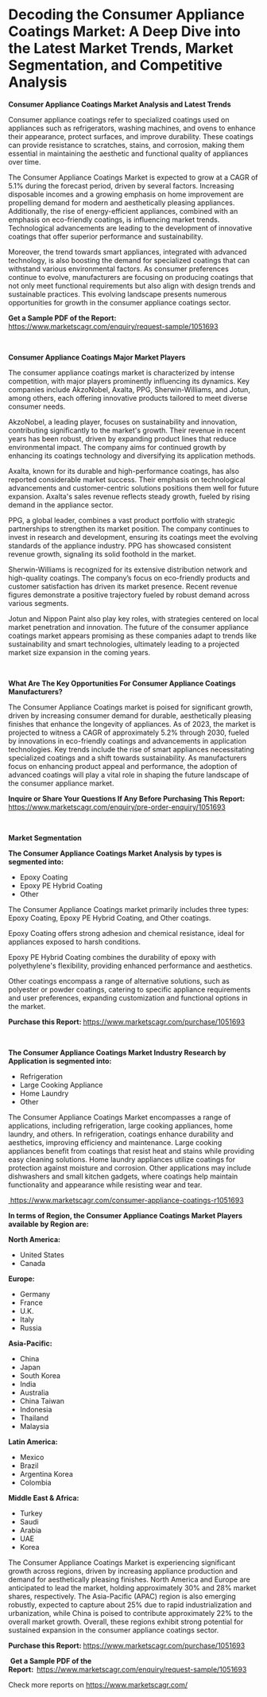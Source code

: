 <p><h1>Decoding the Consumer Appliance Coatings Market: A Deep Dive into the Latest Market Trends, Market Segmentation, and Competitive Analysis</h1></p><p><strong>Consumer Appliance Coatings Market Analysis and Latest Trends</strong></p>
<p><p>Consumer appliance coatings refer to specialized coatings used on appliances such as refrigerators, washing machines, and ovens to enhance their appearance, protect surfaces, and improve durability. These coatings can provide resistance to scratches, stains, and corrosion, making them essential in maintaining the aesthetic and functional quality of appliances over time.</p><p>The Consumer Appliance Coatings Market is expected to grow at a CAGR of 5.1% during the forecast period, driven by several factors. Increasing disposable incomes and a growing emphasis on home improvement are propelling demand for modern and aesthetically pleasing appliances. Additionally, the rise of energy-efficient appliances, combined with an emphasis on eco-friendly coatings, is influencing market trends. Technological advancements are leading to the development of innovative coatings that offer superior performance and sustainability.</p><p>Moreover, the trend towards smart appliances, integrated with advanced technology, is also boosting the demand for specialized coatings that can withstand various environmental factors. As consumer preferences continue to evolve, manufacturers are focusing on producing coatings that not only meet functional requirements but also align with design trends and sustainable practices. This evolving landscape presents numerous opportunities for growth in the consumer appliance coatings sector.</p></p>
<p><strong>Get a Sample PDF of the Report:&nbsp;</strong> <a href="https://www.marketscagr.com/enquiry/request-sample/1051693?utm_campaign=2653&utm_medium=2&utm_source=Github&utm_content=ia&utm_term=31032025&utm_id=consumer-appliance-coatings">https://www.marketscagr.com/enquiry/request-sample/1051693</a></p>
<p>&nbsp;</p>
<p><strong>Consumer Appliance Coatings Major Market Players</strong></p>
<p><p>The consumer appliance coatings market is characterized by intense competition, with major players prominently influencing its dynamics. Key companies include AkzoNobel, Axalta, PPG, Sherwin-Williams, and Jotun, among others, each offering innovative products tailored to meet diverse consumer needs.</p><p>AkzoNobel, a leading player, focuses on sustainability and innovation, contributing significantly to the market's growth. Their revenue in recent years has been robust, driven by expanding product lines that reduce environmental impact. The company aims for continued growth by enhancing its coatings technology and diversifying its application methods.</p><p>Axalta, known for its durable and high-performance coatings, has also reported considerable market success. Their emphasis on technological advancements and customer-centric solutions positions them well for future expansion. Axalta's sales revenue reflects steady growth, fueled by rising demand in the appliance sector.</p><p>PPG, a global leader, combines a vast product portfolio with strategic partnerships to strengthen its market position. The company continues to invest in research and development, ensuring its coatings meet the evolving standards of the appliance industry. PPG has showcased consistent revenue growth, signaling its solid foothold in the market.</p><p>Sherwin-Williams is recognized for its extensive distribution network and high-quality coatings. The company’s focus on eco-friendly products and customer satisfaction has driven its market presence. Recent revenue figures demonstrate a positive trajectory fueled by robust demand across various segments.</p><p>Jotun and Nippon Paint also play key roles, with strategies centered on local market penetration and innovation. The future of the consumer appliance coatings market appears promising as these companies adapt to trends like sustainability and smart technologies, ultimately leading to a projected market size expansion in the coming years.</p></p>
<p>&nbsp;</p>
<p><strong>What Are The Key Opportunities For Consumer Appliance Coatings Manufacturers?</strong></p>
<p><p>The Consumer Appliance Coatings market is poised for significant growth, driven by increasing consumer demand for durable, aesthetically pleasing finishes that enhance the longevity of appliances. As of 2023, the market is projected to witness a CAGR of approximately 5.2% through 2030, fueled by innovations in eco-friendly coatings and advancements in application technologies. Key trends include the rise of smart appliances necessitating specialized coatings and a shift towards sustainability. As manufacturers focus on enhancing product appeal and performance, the adoption of advanced coatings will play a vital role in shaping the future landscape of the consumer appliance market.</p></p>
<p><strong>Inquire or Share Your Questions If Any Before Purchasing This Report:</strong> <a href="https://www.marketscagr.com/enquiry/pre-order-enquiry/1051693?utm_campaign=2653&utm_medium=2&utm_source=Github&utm_content=ia&utm_term=31032025&utm_id=consumer-appliance-coatings">https://www.marketscagr.com/enquiry/pre-order-enquiry/1051693</a></p>
<p>&nbsp;</p>
<p><strong>Market Segmentation</strong></p>
<p><strong>The Consumer Appliance Coatings Market Analysis by types is segmented into:</strong></p>
<p><ul><li>Epoxy Coating</li><li>Epoxy PE Hybrid Coating</li><li>Other</li></ul></p>
<p><p>The Consumer Appliance Coatings market primarily includes three types: Epoxy Coating, Epoxy PE Hybrid Coating, and Other coatings. </p><p>Epoxy Coating offers strong adhesion and chemical resistance, ideal for appliances exposed to harsh conditions. </p><p>Epoxy PE Hybrid Coating combines the durability of epoxy with polyethylene's flexibility, providing enhanced performance and aesthetics. </p><p>Other coatings encompass a range of alternative solutions, such as polyester or powder coatings, catering to specific appliance requirements and user preferences, expanding customization and functional options in the market.</p></p>
<p><strong>Purchase this Report:&nbsp;</strong><a href="https://www.marketscagr.com/purchase/1051693?utm_campaign=2653&utm_medium=2&utm_source=Github&utm_content=ia&utm_term=31032025&utm_id=consumer-appliance-coatings">https://www.marketscagr.com/purchase/1051693</a></p>
<p>&nbsp;</p>
<p><strong>The Consumer Appliance Coatings Market Industry Research by Application is segmented into:</strong></p>
<p><ul><li>Refrigeration</li><li>Large Cooking Appliance</li><li>Home Laundry</li><li>Other</li></ul></p>
<p><p>The Consumer Appliance Coatings Market encompasses a range of applications, including refrigeration, large cooking appliances, home laundry, and others. In refrigeration, coatings enhance durability and aesthetics, improving efficiency and maintenance. Large cooking appliances benefit from coatings that resist heat and stains while providing easy cleaning solutions. Home laundry appliances utilize coatings for protection against moisture and corrosion. Other applications may include dishwashers and small kitchen gadgets, where coatings help maintain functionality and appearance while resisting wear and tear.</p></p>
<p><a href="https://www.marketscagr.com/consumer-appliance-coatings-r1051693?utm_campaign=2653&utm_medium=2&utm_source=Github&utm_content=ia&utm_term=31032025&utm_id=consumer-appliance-coatings">&nbsp;https://www.marketscagr.com/consumer-appliance-coatings-r1051693</a></p>
<p><strong>In terms of Region, the Consumer Appliance Coatings Market Players available by Region are:</strong></p>
<p>
    <p> <strong> North America: </strong>
        <ul>
            <li>United States</li>
            <li>Canada</li>
        </ul>
        </p> 
    <p> <strong> Europe: </strong>
        <ul>
            <li>Germany</li>
            <li>France</li>
            <li>U.K.</li>
            <li>Italy</li>
            <li>Russia</li>
        </ul>
        </p> 
    <p> <strong> Asia-Pacific: </strong>
        <ul>
            <li>China</li>
            <li>Japan</li>
            <li>South Korea</li>
            <li>India</li>
            <li>Australia</li>
            <li>China Taiwan</li>
            <li>Indonesia</li>
            <li>Thailand</li>
            <li>Malaysia</li>
        </ul>
        </p> 
    <p> <strong> Latin America: </strong>
        <ul>
            <li>Mexico</li>
            <li>Brazil</li>
            <li>Argentina Korea</li>
            <li>Colombia</li>
        </ul>
        </p> 
    <p> <strong> Middle East & Africa: </strong>
        <ul>
            <li>Turkey</li>
            <li>Saudi</li>
            <li>Arabia</li>
            <li>UAE</li>
            <li>Korea</li>
        </ul>
    </p>
    </p>
<p><p>The Consumer Appliance Coatings Market is experiencing significant growth across regions, driven by increasing appliance production and demand for aesthetically pleasing finishes. North America and Europe are anticipated to lead the market, holding approximately 30% and 28% market shares, respectively. The Asia-Pacific (APAC) region is also emerging robustly, expected to capture about 25% due to rapid industrialization and urbanization, while China is poised to contribute approximately 22% to the overall market growth. Overall, these regions exhibit strong potential for sustained expansion in the consumer appliance coatings sector.</p></p>
<p><strong>Purchase this Report: </strong><a href="https://www.marketscagr.com/purchase/1051693?utm_campaign=2653&utm_medium=2&utm_source=Github&utm_content=ia&utm_term=31032025&utm_id=consumer-appliance-coatings">https://www.marketscagr.com/purchase/1051693</a></p>
<p>&nbsp;<strong>Get a Sample PDF of the Report:&nbsp;&nbsp;</strong><a href="https://www.marketscagr.com/enquiry/request-sample/1051693?utm_campaign=2653&utm_medium=2&utm_source=Github&utm_content=ia&utm_term=31032025&utm_id=consumer-appliance-coatings">https://www.marketscagr.com/enquiry/request-sample/1051693</a></p>
<p><strong></strong></p>
<p>Check more reports on <a href="https://www.marketscagr.com/?utm_campaign=2653&utm_medium=2&utm_source=Github&utm_content=ia&utm_term=31032025&utm_id=consumer-appliance-coatings">https://www.marketscagr.com/</a></p>